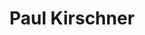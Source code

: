 ---
layout: leaf-node
title: "Paul Kirschner"
title-url: "http://celstec.academia.edu/PaulKirschner"
author: [ "" ]
groups: [ "pedagogical-styles" ]
categories: [ "problem-based-learning" ]
topics: [ "biographies" ]
summary: >
  Paul A. Kirschner (1951) is University Distinguished Professor at the Open University of the Netherlands as well as Visiting Professor of Education with a special emphasis on Learning and Interaction in Teacher Education at the University of Oulu, Finland.
cite: >
  
pub-date: 
added_date: 2017-04-28
resource-type: external-page
---